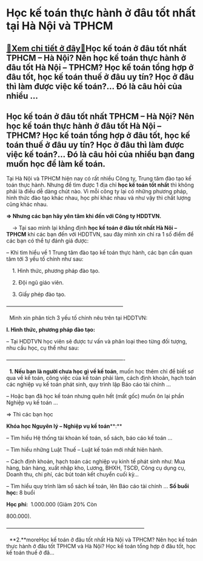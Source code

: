 Học kế toán thực hành ở đâu tốt nhất tại Hà Nội và TPHCM
========================================================

[:gift:Xem chi tiết ở đây:gift:](https://hddtvn.com/hoc-ke-toan-thuc-hanh-o-dau-tot-nhat-tai-ha-noi-va-tphcm/)Học kế toán ở đâu tốt nhất TPHCM – Hà Nội? Nên học kế toán thực hành ở đâu tốt Hà Nội – TPHCM? Học kế toán tổng hợp ở đâu tốt, học kế toán thuế ở đâu uy tín? Học ở đâu thì làm được việc kế toán?… Đó là câu hỏi của nhiều …
-----------------------------------------------------------------------------------------------------------------------------------------------------------------------------------------------------------------------------



Học kế toán ở đâu tốt nhất TPHCM – Hà Nội? Nên học kế toán thực hành ở đâu tốt Hà Nội – TPHCM? Học kế toán tổng hợp ở đâu tốt, học kế toán thuế ở đâu uy tín? Học ở đâu thì làm được việc kế toán?… Đó là câu hỏi của nhiều bạn đang muốn học để làm kế toán.
---------------------------------------------------------------------------------------------------------------------------------------------------------------------------------------------------------------------------------------------------------------


Tại Hà Nội và TPHCM hiện nay có rất nhiều Công ty, Trung tâm đào tạo kế toán thực hành. Nhưng để tìm được 1 địa chỉ **học kế toán tốt nhất** thì không phải là điều dễ dàng chút nào. Vì mỗi công ty lại có những phương pháp, hình thức đào tạo khác nhau, học phí khác nhau và như vậy thì chất lượng cũng khác nhau.


**=> Nhưng các bạn hãy yên tâm khi đến với Công ty HDDTVN.**   

    -> Tại sao mình lại khẳng định **học kế toán ở đâu tốt nhất Hà Nôi – TPHCM** khi các bạn đến với HDDTVN, sau đây mình xin chỉ ra 1 số điểm để các bạn có thể tự đánh giá được:


– Khi tìm hiểu về 1 Trung tâm đào tạo kế toán thực hành, các bạn cần quan tâm tới 3 yếu tố chính như sau:

  

    1. Hình thức, phương pháp đào tạo.  

    2. Đội ngũ giáo viên.  

    3. Giấy phép đào tạo.

——————————————————————  

  
Mình xin phân tích 3 yếu tố chính nêu trên tại HDDTVN:


**I. Hình thức, phương pháp đào tạo:**


– Tại HDDTVN học viên sẽ được tư vấn và phân loại theo từng đối tượng, nhu cầu học, cụ thể như sau:



  

——————————————————————-  

  
**1. Nếu bạn là người chưa học gì về kế toán**, muốn học thêm chỉ để biết sơ qua về kế toán, công việc của kế toán phải làm, cách định khoản, hạch toán các nghiệp vụ kế toán phát sinh, quy trình lập Báo cáo tài chính …  

– Hoặc bạn đã học kế toán nhưng quên hết (mất gốc) muốn ôn lại phần Nghiệp vụ kế toán …


=> Thì các bạn học 

**Khóa học Nguyên lý – Nghiệp vụ kế toán****:**  

– Tìm hiểu Hệ thống tài khoản kế toán, sổ sách, báo cáo kế toán …  

– Tìm hiểu những Luật Thuế – Luật kế toán mới nhất hiên hành.  

– Cách định khoản, hạch toán các nghiệp vụ kinh tế phát sinh như: Mua hàng, bán hàng, xuất nhập kho, Lương, BHXH, TSCĐ, Công cụ dụng cụ, Doanh thu, chi phí, các bút toán kết chuyển cuối kỳ…  

– Tìm hiểu quy trình làm sổ sách kế toán, lên Báo cáo tài chính …
**Số buổi học:** 8 buổi  

**Học phí:**  1.000.000 (Giảm 20% Còn 

800.000).

——————————————————————————  

  
**2.**moreHọc kế toán ở đâu tốt nhất Hà Nội và TPHCM? Nên học kế toán thực hành ở đâu tốt TPHCM và Hà Nội? Học kế toán tổng hợp ở đâu tốt, học kế toán thuế ở đâ…

